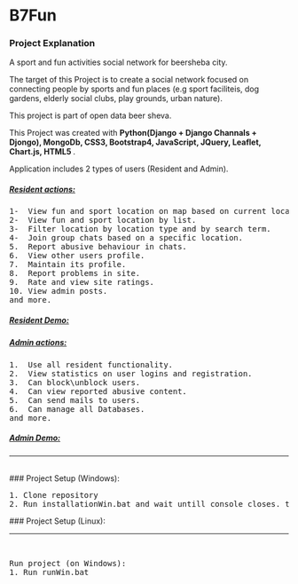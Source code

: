 # B7Fun

### Project Explanation
A sport and fun activities social network for beersheba city.

The target of this Project is to create a social network focused on connecting people by sports and fun places 
(e.g sport faciliteis, dog gardens, elderly social clubs, play grounds, urban nature).

This project is part of open data beer sheva.

This Project was created with <b> Python(Django + Django Channals + Djongo), MongoDb, CSS3, Bootstrap4, JavaScript,
JQuery, Leaflet, Chart.js, HTML5 </b>. 

Application includes 2 types of users (Resident and Admin).

##### <u> Resident actions:</u>
<pre>
1-  View fun and sport location on map based on current location in beer sheva city.
2-  View fun and sport location by list.
3-  Filter location by location type and by search term.
4-  Join group chats based on a specific location.
5.  Report abusive behaviour in chats.
6.  View other users profile.
7.  Maintain its profile.
8.  Report problems in site.
9.  Rate and view site ratings.
10. View admin posts.
and more.
</pre>
##### <u> Resident Demo:</u>


##### <u> Admin actions:</u>
<pre>
1.  Use all resident functionality.
2.  View statistics on user logins and registration.
3.  Can block\unblock users.
4.  Can view reported abusive content.
5.  Can send mails to users.
6.  Can manage all Databases.
and more. 
</pre>


##### <u> Admin Demo: </u>

<hr/>
<br/>
### Project Setup (Windows):
<pre>
1. Clone repository  
2. Run installationWin.bat and wait untill console closes. then run project  
</pre>
### Project Setup (Linux):

<hr/>
<br/>
<pre>
Run project (on Windows):  
1. Run runWin.bat  
</pre>

